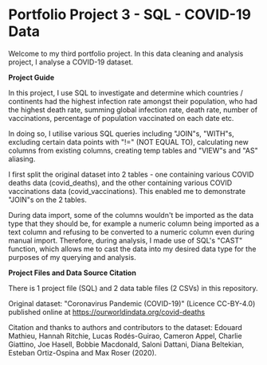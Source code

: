 # Portfolio Project 3 - SQL - COVID-19 Data

Welcome to my third portfolio project. In this data cleaning and analysis project, I analyse a COVID-19 dataset.

**Project Guide**

In this project, I use SQL to investigate and determine which countries / continents had the highest infection rate amongst their population, who had the highest death rate, summing global infection rate, death rate, number of vaccinations, percentage of population vaccinated on each date etc.

In doing so, I utilise various SQL queries including "JOIN"s, "WITH"s, excluding certain data points with "!=" (NOT EQUAL TO), calculating new columns from existing columns, creating temp tables and "VIEW"s and "AS" aliasing.

I first split the original dataset into 2 tables - one containing various COVID deaths data (covid_deaths), and the other containing various COVID vaccinations data (covid_vaccinations). This enabled me to demonstrate "JOIN"s on the 2 tables.

During data import, some of the columns wouldn't be imported as the data type that they should be, for example a numeric column being imported as a text column and refusing to be converted to a numeric column even during manual import. Therefore, during analysis, I made use of SQL's "CAST" function, which allows me to cast the data into my desired data type for the purposes of my querying and analysis.

**Project Files and Data Source Citation**

There is 1 project file (SQL) and 2 data table files (2 CSVs) in this repository.

Original dataset: "Coronavirus Pandemic (COVID-19)" (Licence CC-BY-4.0) published online at https://ourworldindata.org/covid-deaths

Citation and thanks to authors and contributors to the dataset: Edouard Mathieu, Hannah Ritchie, Lucas Rodés-Guirao, Cameron Appel, Charlie Giattino, Joe Hasell, Bobbie Macdonald, Saloni Dattani, Diana Beltekian, Esteban Ortiz-Ospina and Max Roser (2020).
